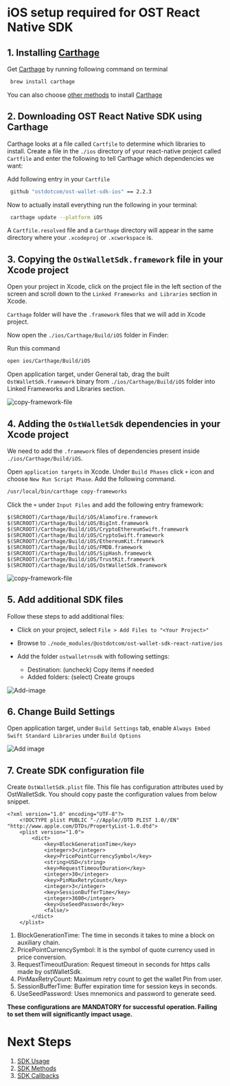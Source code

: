 # iOS setup required for OST React Native SDK

## 1. Installing [Carthage](https://github.com/Carthage/Carthage)

Get [Carthage](https://github.com/Carthage/Carthage) by running following command on terminal

```bash
 brew install carthage
```

You can also choose [other methods](https://github.com/Carthage/Carthage/#installing-carthage) to install [Carthage](https://github.com/Carthage/Carthage)

## 2. Downloading OST React Native SDK using Carthage
Carthage looks at a file called `Cartfile` to determine which libraries to install. Create a file in the `./ios` directory of your react-native project called `Cartfile` and enter the following to tell Carthage which dependencies we want:

Add following entry in your `Cartfile`
```bash
 github "ostdotcom/ost-wallet-sdk-ios" == 2.2.3
```

Now to actually install everything run the following in your terminal:

```bash
 carthage update --platform iOS
```
A `Cartfile.resolved` file and a `Carthage` directory will appear in the same directory where your `.xcodeproj` or `.xcworkspace` is.


## 3. Copying the `OstWalletSdk.framework` file in your Xcode project

Open your project in Xcode, click on the project file in the left section of the screen and scroll down to the `Linked Frameworks and Libraries` section in Xcode.

`Carthage` folder will have the `.framework` files that we will add in Xcode project.

Now open the `./ios/Carthage/Build/iOS` folder in Finder:

Run this command

```bash
open ios/Carthage/Build/iOS
```
Open application target, under General tab, drag the built `OstWalletSdk.framework` binary from `./ios/Carthage/Build/iOS` folder into Linked Frameworks and Libraries section.

![copy-framework-file](https://dxwfxs8b4lg24.cloudfront.net/docs/native/images/copy-framework-file.png)

## 4. Adding the `OstWalletSdk` dependencies in your Xcode project
We need to add the `.framework` files of dependencies present inside `./ios/Carthage/Build/iOS`.

Open `application targets` in Xcode. Under `Build Phases` click `+` icon and choose `New Run Script Phase`. Add the following command.

```bash
/usr/local/bin/carthage copy-frameworks
```

Click the `+` under `Input Files` and add the following entry framework:

```
$(SRCROOT)/Carthage/Build/iOS/Alamofire.framework
$(SRCROOT)/Carthage/Build/iOS/BigInt.framework
$(SRCROOT)/Carthage/Build/iOS/CryptoEthereumSwift.framework
$(SRCROOT)/Carthage/Build/iOS/CryptoSwift.framework
$(SRCROOT)/Carthage/Build/iOS/EthereumKit.framework
$(SRCROOT)/Carthage/Build/iOS/FMDB.framework
$(SRCROOT)/Carthage/Build/iOS/SipHash.framework
$(SRCROOT)/Carthage/Build/iOS/TrustKit.framework
$(SRCROOT)/Carthage/Build/iOS/OstWalletSdk.framework
```


![copy-framework-file](https://dxwfxs8b4lg24.cloudfront.net/docs/native/images/add-dependency-framework-files.png)


## 5. Add additional SDK files
Follow these steps to add additional files:

* Click on your project, select `File > Add Files to "<Your Project>"`

* Browse to `./node_modules/@ostdotcom/ost-wallet-sdk-react-native/ios`

* Add the folder `ostwalletrnsdk` with following settings:
    
    * Destination: (uncheck) Copy items if needed
    * Added folders: (select) Create groups

![Add-image](https://dxwfxs8b4lg24.cloudfront.net/docs/native/images/additional-files.png)

## 6. Change Build Settings
Open application target, under `Build Settings` tab, enable `Always Embed Swift Standard Libraries` under `Build Options`

![Add image](https://dxwfxs8b4lg24.cloudfront.net/docs/native/images/build-options.png)

## 7. Create SDK configuration file

Create `OstWalletSdk.plist` file. This file has configuration attributes used by OstWalletSdk. You should copy paste the configuration values from below snippet.

```
<?xml version="1.0" encoding="UTF-8"?>
    <!DOCTYPE plist PUBLIC "-//Apple//DTD PLIST 1.0//EN" "http://www.apple.com/DTDs/PropertyList-1.0.dtd">
    <plist version="1.0">
        <dict>
            <key>BlockGenerationTime</key>
            <integer>3</integer>
            <key>PricePointCurrencySymbol</key>
            <string>USD</string>
            <key>RequestTimeoutDuration</key>
            <integer>30</integer>
            <key>PinMaxRetryCount</key>
            <integer>3</integer>
            <key>SessionBufferTime</key>
            <integer>3600</integer>
            <key>UseSeedPassword</key>
            <false/>
        </dict>
    </plist>
```

1. BlockGenerationTime: The time in seconds it takes to mine a block on auxiliary chain.
2. PricePointCurrencySymbol: It is the symbol of quote currency used in price conversion.
3. RequestTimeoutDuration: Request timeout in seconds for https calls made by ostWalletSdk.
4. PinMaxRetryCount: Maximum retry count to get the wallet Pin from user.
5. SessionBufferTime: Buffer expiration time for session keys in seconds.
6. UseSeedPassword: Uses mnemonics and password to generate seed.

**These configurations are MANDATORY for successful operation. Failing to set them will significantly impact usage.**




# Next Steps

1. [SDK Usage](README.md#sdk-usage)
2. [SDK Methods](README.md#sdk-methods)
3. [SDK Callbacks](README.md#sdk-workflow-callbacks)
